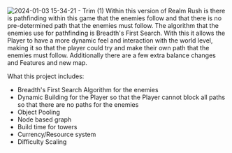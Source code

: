 ![2024-01-03 15-34-21 - Trim (1)](https://github.com/IraCalvo/Realm-Rush-Pathfinding/assets/115129139/35dbd607-4cce-4cc5-a8e0-23394c244052)
Within this version of Realm Rush is there is pathfinding within this game that the enemies follow and that there is no pre-determined path that the 
enemies must follow. The algorithm that the enemies use for pathfinding is Breadth's First Search. With this it allows the Player to have a more
dynamic feel and interaction with the world level, making it so that the player could try and make their own path that the enemies must follow.
Additionally there are a few extra balance changes and Features and new map.

What this project includes:
- Breadth's First Search Algorithm for the enemies
- Dynamic Building for the Player so that the Player cannot block all paths so that there are no paths for the enemies
- Object Pooling
- Node based graph
- Build time for towers
- Currency/Resource system
- Difficulty Scaling
